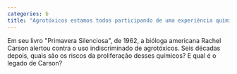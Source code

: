 ```yaml
---
categories: b
title: "Agrotóxicos estamos todos participando de uma experiência química global"
---
```

Em seu livro "Primavera Silenciosa", de 1962, a bióloga americana Rachel Carson alertou contra o uso indiscriminado de agrotóxicos. Seis décadas depois, quais são os riscos da proliferação desses químicos? E qual é o legado de Carson?